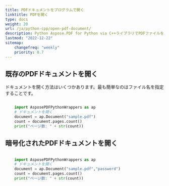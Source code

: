 ```yaml
---
title: PDFドキュメントをプログラムで開く
linktitle: PDFを開く
type: docs
weight: 20
url: /ja/python-cpp/open-pdf-document/
description: Python Aspose.PDF for Python via C++ライブラリでPDFファイルを開く方法を学びます。既存のPDF、ストリームからのドキュメント、および暗号化されたPDFドキュメントを開くことができます。
lastmod: "2022-12-22"
sitemap:
    changefreq: "weekly"
    priority: 0.7
---
```


## 既存のPDFドキュメントを開く

ドキュメントを開く方法はいくつかあります。最も簡単なのはファイル名を指定することです。

```python

    import AsposePDFPythonWrappers as ap
    # ドキュメントを開く
    document = ap.Document("sample.pdf")
    count = document.pages.count()
    print("ページ数: " + str(count))
```

## 暗号化されたPDFドキュメントを開く

```python

    import AsposePDFPythonWrappers as ap
    # ドキュメントを開く
    document = ap.Document("sample.pdf","password")
    count = document.pages.count()
    print("ページ数: " + str(count))
```